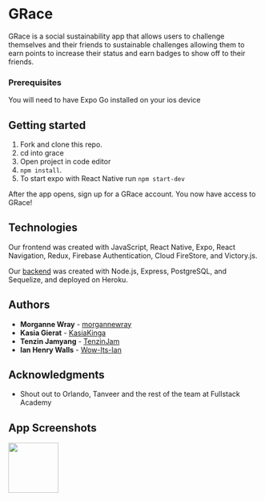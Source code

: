 # GRace

GRace is a social sustainability app that allows users to challenge themselves and their friends to sustainable challenges allowing them to earn points to increase their status and earn badges to show off to their friends. 

### Prerequisites

You will need to have Expo Go installed on your ios device 

## Getting started

1. Fork and clone this repo.
2. cd into grace
3. Open project in code editor
3. `npm install`.
4. To start expo with React Native run `npm start-dev`

After the app opens, sign up for a GRace account. You now have access to GRace!


## Technologies
Our frontend was created with JavaScript, React Native, Expo, React Navigation, Redux, Firebase Authentication, Cloud FireStore, and Victory.js.


Our [backend](https://github.com/async-awaitress/grace-backend/) was created with Node.js, Express, PostgreSQL, and Sequelize, and deployed on Heroku.


## Authors

* **Morganne Wray** - [morgannewray](https://github.com/morgannewray)
* **Kasia Gierat** - [KasiaKinga](https://github.com/KasiaKinga)
* **Tenzin Jamyang** - [TenzinJam](https://github.com/TenzinJam)
* **Ian Henry Walls** - [Wow-Its-Ian](https://github.com/Wow-Its-Ian)


## Acknowledgments

* Shout out to Orlando, Tanveer and the rest of the team at Fullstack Academy 

## App Screenshots
<img src="https://user-images.githubusercontent.com/67336130/108128890-7029ad80-707b-11eb-8ac3-95ce71ffa797.PNG" width="100" />


